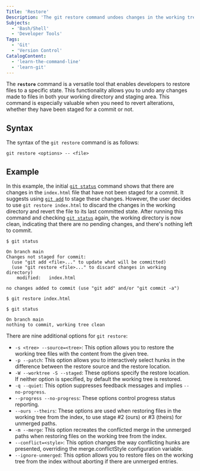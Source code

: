 ```yaml
---
Title: 'Restore'
Description: 'The git restore command undoes changes in the working tree by restoring content from a source.'
Subjects:
  - 'Bash/Shell'
  - 'Developer Tools'
Tags:
  - 'Git'
  - 'Version Control'
CatalogContent:
  - 'learn-the-command-line'
  - 'learn-git'
---
```


The **`restore`** command is a versatile tool that enables developers to restore files to a specific state. This functionality allows you to undo any changes made to files in both your working directory and staging area. This command is especially valuable when you need to revert alterations, whether they have been staged for a commit or not.

## Syntax

The syntax of the `git restore` command is as follows:

```pseudo
git restore <options> -- <file>
```

## Example

In this example, the initial [`git status`](https://www.codecademy.com/resources/docs/git/status) command shows that there are changes in the `index.html` file that have not been staged for a commit. It suggests using [`git add`](https://www.codecademy.com/resources/docs/git/add) to stage these changes. However, the user decides to use `git restore index.html` to discard the changes in the working directory and revert the file to its last committed state. After running this command and checking [`git status`](https://www.codecademy.com/resources/docs/git/status) again, the working directory is now clean, indicating that there are no pending changes, and there's nothing left to commit.

```shell
$ git status

On branch main
Changes not staged for commit:
  (use "git add <file>..." to update what will be committed)
  (use "git restore <file>..." to discard changes in working directory)
    modified:   index.html

no changes added to commit (use "git add" and/or "git commit -a")

$ git restore index.html

$ git status

On branch main
nothing to commit, working tree clean
```

There are nine additional options for `git restore`:

- `-s <tree> --source=<tree>`: This option allows you to restore the working tree files with the content from the given tree.
- `-p --patch`: This option allows you to interactively select hunks in the difference between the restore source and the restore location.
- `-W --worktree -S --staged`: These options specify the restore location. If neither option is specified, by default the working tree is restored.
- `-q --quiet`: This option suppresses feedback messages and implies `--no-progress`.
- `--progress --no-progress`: These options control progress status reporting.
- `--ours --theirs`: These options are used when restoring files in the working tree from the index, to use stage #2 (ours) or #3 (theirs) for unmerged paths.
- `-m --merge`: This option recreates the conflicted merge in the unmerged paths when restoring files on the working tree from the index.
- `--conflict=<style>`: This option changes the way conflicting hunks are presented, overriding the merge.conflictStyle configuration variable.
- `--ignore-unmerged`: This option allows you to restore files on the working tree from the index without aborting if there are unmerged entries.
